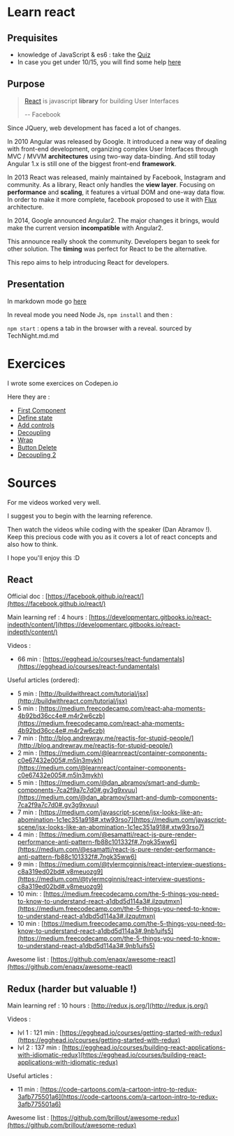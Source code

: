 # Learn react

## Prequisites

- knowledge of JavaScript & es6 : take the [Quiz](docs/Quiz.md)
- In case you get under 10/15, you will find some help [here](https://www.havesomecode.io/update-to-es6/)

## Purpose

> [React](https://facebook.github.io/react/) is javascript **library** for building User Interfaces
>
> -- Facebook

Since JQuery, web development has faced a lot of changes.

In 2010 Angular was released by Google.
It introduced a new way of dealing with front-end development, organizing complex User Interfaces through MVC / MVVM **architectures** using two-way data-binding.
And still today Angular 1.x is still one of the biggest front-end **framework**.

In 2013 React was released, mainly maintained by Facebook, Instagram and community.
As a library, React only handles the **view layer**. Focusing on **performance** and **scaling**, it features a virtual DOM and one-way data flow.
In order to make it more complete, facebook proposed to use it with [Flux](https://code-cartoons.com/a-cartoon-guide-to-flux-6157355ab207#.zayn2ojof) architecture.

In 2014, Google announced Angular2. The major changes it brings, would make the current version **incompatible** with Angular2.

This announce really shook the community. Developers began to seek for other solution. The **timing** was perfect for React to be the alternative.

This repo aims to help introducing React for developers.


## Presentation

In markdown mode go [here](docs/TechNight.md)

In reveal mode you need Node Js, `npm install` and then :

`npm start` : opens a tab in the browser with a reveal. sourced by TechNight.md.md

# Exercices

I wrote some exercices on Codepen.io

Here they are :

* [First Component](http://codepen.io/Muvaiah/pen/GWKrPZ?editors=0010#0)
* [Define state](http://codepen.io/Muvaiah/pen/mWbWJO?editors=0010#0)
* [Add controls](http://codepen.io/Muvaiah/pen/yMBMaR?editors=0010#0)
* [Decoupling](http://codepen.io/Muvaiah/pen/wJwJqy?editors=0010#0)
* [Wrap](https://codepen.io/Muvaiah/pen/dvMpQq?editors=0010#0)
* [Button Delete](https://codepen.io/Muvaiah/pen/oZxYWV?editors=0010#0)
* [Decoupling 2](https://codepen.io/Muvaiah/pen/NpNbvd?editors=0010#0)

# Sources

For me videos worked very well.

I suggest you to begin with the learning reference.

Then watch the videos while coding with the speaker (Dan Abramov !). Keep this precious code with you as it covers a lot of react concepts and also how to think.

I hope you'll enjoy this :D

## React

Official doc : [https://facebook.github.io/react/](https://facebook.github.io/react/)

Main learning ref : 4 hours : [https://developmentarc.gitbooks.io/react-indepth/content/](https://developmentarc.gitbooks.io/react-indepth/content/)


Videos :
- 66 min : [https://egghead.io/courses/react-fundamentals](https://egghead.io/courses/react-fundamentals)

Useful articles (ordered):
- 5 min : [http://buildwithreact.com/tutorial/jsx](http://buildwithreact.com/tutorial/jsx)
- 5 min : [https://medium.freecodecamp.com/react-aha-moments-4b92bd36cc4e#.m4r2w6czb](https://medium.freecodecamp.com/react-aha-moments-4b92bd36cc4e#.m4r2w6czb)
- 7 min : [http://blog.andrewray.me/reactjs-for-stupid-people/](http://blog.andrewray.me/reactjs-for-stupid-people/)
- 2 min : [https://medium.com/@learnreact/container-components-c0e67432e005#.m5ln3mykh](https://medium.com/@learnreact/container-components-c0e67432e005#.m5ln3mykh)
- 5 min : [https://medium.com/@dan_abramov/smart-and-dumb-components-7ca2f9a7c7d0#.gv3g9xvuu](https://medium.com/@dan_abramov/smart-and-dumb-components-7ca2f9a7c7d0#.gv3g9xvuu)
- 7 min : [https://medium.com/javascript-scene/jsx-looks-like-an-abomination-1c1ec351a918#.xtw93rso7](https://medium.com/javascript-scene/jsx-looks-like-an-abomination-1c1ec351a918#.xtw93rso7)
- 4 min : [https://medium.com/@esamatti/react-js-pure-render-performance-anti-pattern-fb88c101332f#.7ngk35ww6](https://medium.com/@esamatti/react-js-pure-render-performance-anti-pattern-fb88c101332f#.7ngk35ww6)
- 9 min : [https://medium.com/@tylermcginnis/react-interview-questions-c8a319ed02bd#.v8meuozg9](https://medium.com/@tylermcginnis/react-interview-questions-c8a319ed02bd#.v8meuozg9)
- 10 min: : [https://medium.freecodecamp.com/the-5-things-you-need-to-know-to-understand-react-a1dbd5d114a3#.ilzqutmxn](https://medium.freecodecamp.com/the-5-things-you-need-to-know-to-understand-react-a1dbd5d114a3#.ilzqutmxn)
- 10 min : [https://medium.freecodecamp.com/the-5-things-you-need-to-know-to-understand-react-a1dbd5d114a3#.9nb1uifs5](https://medium.freecodecamp.com/the-5-things-you-need-to-know-to-understand-react-a1dbd5d114a3#.9nb1uifs5)

Awesome list : [https://github.com/enaqx/awesome-react](https://github.com/enaqx/awesome-react)

## Redux (harder but valuable !)

Main learning ref : 10 hours : [http://redux.js.org/](http://redux.js.org/)

Videos :
- lvl 1 : 121 min : [https://egghead.io/courses/getting-started-with-redux](https://egghead.io/courses/getting-started-with-redux)
- lvl 2 : 137 min : [https://egghead.io/courses/building-react-applications-with-idiomatic-redux](https://egghead.io/courses/building-react-applications-with-idiomatic-redux)

Useful articles :

- 11 min : [https://code-cartoons.com/a-cartoon-intro-to-redux-3afb775501a6](https://code-cartoons.com/a-cartoon-intro-to-redux-3afb775501a6)

Awesome list : [https://github.com/brillout/awesome-redux](https://github.com/brillout/awesome-redux)
